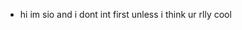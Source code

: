 - hi im sio and i dont int first unless i think ur rlly cool

<!---
4sio/4sio is a ✨ special ✨ repository because its `README.md` (this file) appears on your GitHub profile.
You can click the Preview link to take a look at your changes.
--->
